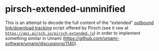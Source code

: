 # pirsch-extended-unminified

This is an attempt to decode the full content of the "extended" [outbound link/download tracking](https://docs.pirsch.io/advanced/outbound-links) script offered by Pirsch (see it raw at [`https://api.pirsch.io/pirsch-extended.js`](https://api.pirsch.io/pirsch-extended.js)) in order to implement something similar in Umami (https://github.com/umami-software/umami/discussions/1140).
